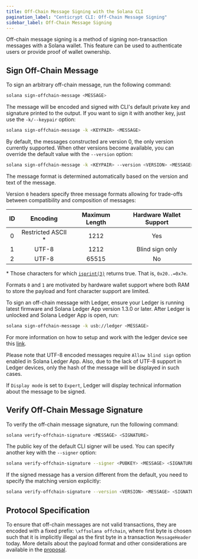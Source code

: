 ```yaml
---
title: Off-Chain Message Signing with the Solana CLI
pagination_label: "Centicrypt CLI: Off-Chain Message Signing"
sidebar_label: Off-Chain Message Signing
---
```


Off-chain message signing is a method of signing non-transaction messages with
a Solana wallet. This feature can be used to authenticate users or provide
proof of wallet ownership.

## Sign Off-Chain Message

To sign an arbitrary off-chain message, run the following command:

```bash
solana sign-offchain-message <MESSAGE>
```

The message will be encoded and signed with CLI's default private key and
signature printed to the output. If you want to sign it with another key, just
use the `-k/--keypair` option:

```bash
solana sign-offchain-message -k <KEYPAIR> <MESSAGE>
```

By default, the messages constructed are version 0, the only version currently
supported. When other versions become available, you can override the default
value with the `--version` option:

```bash
solana sign-offchain-message -k <KEYPAIR> --version <VERSION> <MESSAGE>
```

The message format is determined automatically based on the version and text
of the message.

Version `0` headers specify three message formats allowing for trade-offs
between compatibility and composition of messages:

| ID  |      Encoding       | Maximum Length | Hardware Wallet Support |
| :-: | :-----------------: | :------------: | :---------------------: |
|  0  | Restricted ASCII \* |      1212      |           Yes           |
|  1  |        UTF-8        |      1212      |     Blind sign only     |
|  2  |        UTF-8        |     65515      |           No            |

\* Those characters for which [`isprint(3)`](https://linux.die.net/man/3/isprint)
returns true. That is, `0x20..=0x7e`.

Formats `0` and `1` are motivated by hardware wallet support where both RAM to
store the payload and font character support are limited.

To sign an off-chain message with Ledger, ensure your Ledger is running latest
firmware and Solana Ledger App version 1.3.0 or later. After Ledger is
unlocked and Solana Ledger App is open, run:

```bash
solana sign-offchain-message -k usb://ledger <MESSAGE>
```

For more information on how to setup and work with the ledger device see this
[link](../wallets/hardware/ledger.md).

Please note that UTF-8 encoded messages require `Allow blind sign` option
enabled in Solana Ledger App. Also, due to the lack of UTF-8 support in Ledger
devices, only the hash of the message will be displayed in such cases.

If `Display mode` is set to `Expert`, Ledger will display technical
information about the message to be signed.

## Verify Off-Chain Message Signature

To verify the off-chain message signature, run the following command:

```bash
solana verify-offchain-signature <MESSAGE> <SIGNATURE>
```

The public key of the default CLI signer will be used. You can specify another
key with the `--signer` option:

```bash
solana verify-offchain-signature --signer <PUBKEY> <MESSAGE> <SIGNATURE>
```

If the signed message has a version different from the default, you need to
specify the matching version explicitly:

```bash
solana verify-offchain-signature --version <VERSION> <MESSAGE> <SIGNATURE>
```

## Protocol Specification

To ensure that off-chain messages are not valid transactions, they are encoded
with a fixed prefix: `\xffsolana offchain`, where first byte is chosen such
that it is implicitly illegal as the first byte in a transaction
`MessageHeader` today. More details about the payload format and other
considerations are available in the
[proposal](https://github.com/solana-labs/solana/blob/master/docs/src/proposals/off-chain-message-signing.md).
